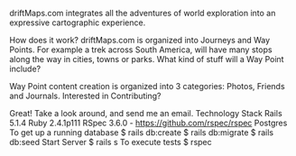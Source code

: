 driftMaps.com integrates all the adventures of world exploration into an expressive cartographic experience.

How does it work?
driftMaps.com is organized into Journeys and Way Points. For example a trek across South America, will have many stops along the way in cities, towns or parks.
What kind of stuff will a Way Point include?

Way Point content creation is organized into 3 categories: Photos, Friends and Journals.
Interested in Contributing?

Great! Take a look around, and send me an email.
Technology Stack
Rails 5.1.4
Ruby 2.4.1p111
RSpec 3.6.0 - https://github.com/rspec/rspec
Postgres
To get up a running
database
$ rails db:create
$ rails db:migrate
$ rails db:seed
Start Server
$ rails s
To execute tests
$ rspec